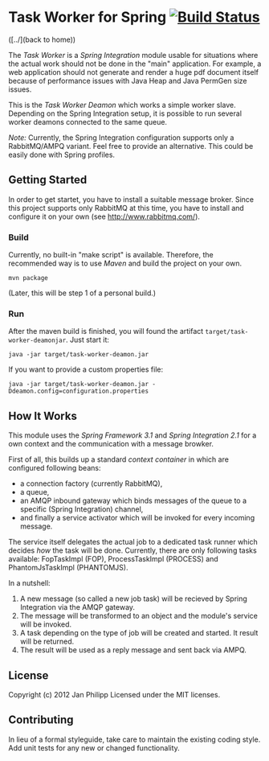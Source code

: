 # Task Worker for Spring [![Build Status](https://secure.travis-ci.org/knalli/task-worker.png?branch=master)](http://travis-ci.org/knalli/task-worker)

([../](back to home))

The *Task Worker* is a _Spring Integration_ module usable for situations where the actual work should not be done in the "main" application.
For example, a web application should not generate and render a huge pdf document itself because of performance issues with Java Heap and Java PermGen size issues.

This is the *Task Worker Deamon* which works a simple worker slave. Depending on the Spring Integration setup, it is possible to run several worker deamons connected to the same queue.

*Note:* Currently, the Spring Integration configuration supports only a RabbitMQ/AMPQ variant. Feel free to provide an alternative. This could be easily done with Spring profiles.

## Getting Started
In order to get startet, you have to install a suitable message broker. Since this project supports only RabbitMQ at this time, you have to install and configure it on your own (see http://www.rabbitmq.com/).

### Build
Currently, no built-in "make script" is available. Therefore, the recommended way is to use _Maven_ and build the project on your own.

```
mvn package
```
(Later, this will be step 1 of a personal build.)

### Run
After the maven build is finished, you will found the artifact `target/task-worker-deamonjar`.
Just start it:
```
java -jar target/task-worker-deamon.jar
```

If you want to provide a custom properties file:
```
java -jar target/task-worker-deamon.jar -Ddeamon.config=configuration.properties
```

## How It Works
This module uses the _Spring Framework 3.1_ and _Spring Integration 2.1_ for a own context and the communication with a message browker.

First of all, this builds up a standard _context container_ in which are configured following beans:
* a connection factory (currently RabbitMQ),
* a queue,
* an AMQP inbound gateway which binds messages of the queue to a specific (Spring Integration) channel,
* and finally a service activator which will be invoked for every incoming message.

The service itself delegates the actual job to a dedicated task runner which decides _how_ the task will be done. Currently, there are only following tasks available: FopTaskImpl (FOP), ProcessTaskImpl (PROCESS) and PhantomJsTaskImpl (PHANTOMJS).

In a nutshell:
1. A new message (so called a new job task) will be recieved by Spring Integration via the AMQP gateway.
1. The message will be transformed to an object and the module's service will be invoked.
1. A task depending on the type of job will be created and started. It result will be returned.
1. The result will be used as a reply message and sent back via AMPQ.

## License
Copyright (c) 2012 Jan Philipp
Licensed under the MIT licenses.

## Contributing
In lieu of a formal styleguide, take care to maintain the existing coding style. Add unit tests for any new or changed functionality.